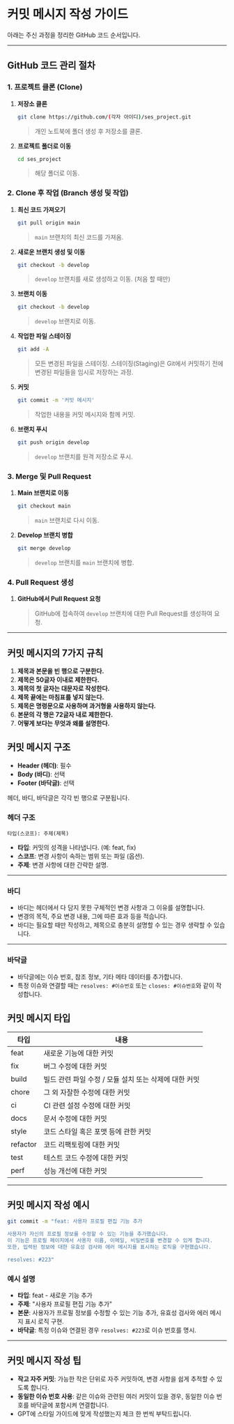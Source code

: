 # 커밋 메시지 작성 가이드

아래는 주신 과정을 정리한 GitHub 코드 순서입니다.

---

## GitHub 코드 관리 절차

### 1. 프로젝트 클론 (Clone)

1. **저장소 클론**

   ```bash
   git clone https://github.com/(각자 아이디)/ses_project.git
   ```

   > 개인 노트북에 폴더 생성 후 저장소를 클론.

2. **프로젝트 폴더로 이동**
   ```bash
   cd ses_project
   ```
   > 해당 폴더로 이동.

### 2. Clone 후 작업 (Branch 생성 및 작업)

1. **최신 코드 가져오기**

   ```bash
   git pull origin main
   ```

   > `main` 브랜치의 최신 코드를 가져옴.

2. **새로운 브랜치 생성 및 이동**

   ```bash
   git checkout -b develop
   ```

   > `develop` 브랜치를 새로 생성하고 이동. (처음 할 때만)

3. **브랜치 이동**

   ```bash
   git checkout -b develop
   ```

   > `develop` 브랜치로 이동.

4. **작업한 파일 스테이징**

   ```bash
   git add -A
   ```

   > 모든 변경된 파일을 스테이징.
   > 스테이징(Staging)은 Git에서 커밋하기 전에 변경된 파일들을 임시로 저장하는 과정.

5. **커밋**

   ```bash
   git commit -m '커밋 메시지'
   ```

   > 작업한 내용을 커밋 메시지와 함께 커밋.

6. **브랜치 푸시**
   ```bash
   git push origin develop
   ```
   > `develop` 브랜치를 원격 저장소로 푸시.

### 3. Merge 및 Pull Request

1. **Main 브랜치로 이동**

   ```bash
   git checkout main
   ```

   > `main` 브랜치로 다시 이동.

2. **Develop 브랜치 병합**
   ```bash
   git merge develop
   ```
   > `develop` 브랜치를 `main` 브랜치에 병합.

### 4. Pull Request 생성

1. **GitHub에서 Pull Request 요청**
   > GitHub에 접속하여 `develop` 브랜치에 대한 Pull Request를 생성하여 요청.

---

## 커밋 메시지의 7가지 규칙

1. **제목과 본문을 빈 행으로 구분한다.**
2. **제목은 50글자 이내로 제한한다.**
3. **제목의 첫 글자는 대문자로 작성한다.**
4. **제목 끝에는 마침표를 넣지 않는다.**
5. **제목은 명령문으로 사용하며 과거형을 사용하지 않는다.**
6. **본문의 각 행은 72글자 내로 제한한다.**
7. **어떻게 보다는 무엇과 왜를 설명한다.**

## 커밋 메시지 구조

- **Header (헤더)**: 필수
- **Body (바디)**: 선택
- **Footer (바닥글)**: 선택

헤더, 바디, 바닥글은 각각 빈 행으로 구분됩니다.

### 헤더 구조

```plaintext
타입(스코프): 주제(제목)
```

- **타입**: 커밋의 성격을 나타냅니다. (예: feat, fix)
- **스코프**: 변경 사항이 속하는 범위 또는 파일 (옵션).
- **주제**: 변경 사항에 대한 간략한 설명.

---

### 바디

- 바디는 헤더에서 다 담지 못한 구체적인 변경 사항과 그 이유를 설명합니다.
- 변경의 목적, 주요 변경 내용, 그에 따른 효과 등을 적습니다.
- 바디는 필요할 때만 작성하고, 제목으로 충분히 설명할 수 있는 경우 생략할 수 있습니다.

---

### 바닥글

- 바닥글에는 이슈 번호, 참조 정보, 기타 메타 데이터를 추가합니다.
- 특정 이슈와 연결할 때는 `resolves: #이슈번호` 또는 `closes: #이슈번호`와 같이 작성합니다.

## 커밋 메시지 타입

| 타입     | 내용                                                  |
| -------- | ----------------------------------------------------- |
| feat     | 새로운 기능에 대한 커밋                               |
| fix      | 버그 수정에 대한 커밋                                 |
| build    | 빌드 관련 파일 수정 / 모듈 설치 또는 삭제에 대한 커밋 |
| chore    | 그 외 자잘한 수정에 대한 커밋                         |
| ci       | CI 관련 설정 수정에 대한 커밋                         |
| docs     | 문서 수정에 대한 커밋                                 |
| style    | 코드 스타일 혹은 포맷 등에 관한 커밋                  |
| refactor | 코드 리팩토링에 대한 커밋                             |
| test     | 테스트 코드 수정에 대한 커밋                          |
| perf     | 성능 개선에 대한 커밋                                 |

---

## 커밋 메시지 작성 예시

```bash
git commit -m "feat: 사용자 프로필 편집 기능 추가

사용자가 자신의 프로필 정보를 수정할 수 있는 기능을 추가했습니다.
이 기능은 프로필 페이지에서 사용자 이름, 이메일, 비밀번호를 변경할 수 있게 합니다.
또한, 입력된 정보에 대한 유효성 검사와 에러 메시지를 표시하는 로직을 구현했습니다.

resolves: #223"
```

### 예시 설명

- **타입**: feat - 새로운 기능 추가
- **주제**: "사용자 프로필 편집 기능 추가"
- **본문**: 사용자가 프로필 정보를 수정할 수 있는 기능 추가, 유효성 검사와 에러 메시지 표시 로직 구현.
- **바닥글**: 특정 이슈와 연결된 경우 `resolves: #223`로 이슈 번호를 명시.

---

## 커밋 메시지 작성 팁

- **작고 자주 커밋**: 가능한 작은 단위로 자주 커밋하여, 변경 사항을 쉽게 추적할 수 있도록 합니다.
- **동일한 이슈 번호 사용**: 같은 이슈와 관련된 여러 커밋이 있을 경우, 동일한 이슈 번호를 바닥글에 포함시켜 연결합니다.
- GPT에 스타일 가이드에 맞게 작성했는지 체크 한 번씩 부탁드립니다.
